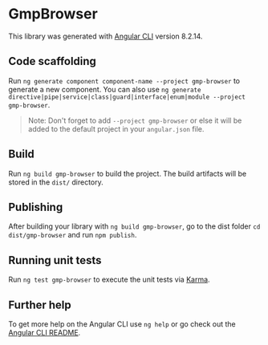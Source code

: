 # GmpBrowser

This library was generated with [Angular CLI](https://github.com/angular/angular-cli) version 8.2.14.

## Code scaffolding

Run `ng generate component component-name --project gmp-browser` to generate a new component. You can also use `ng generate directive|pipe|service|class|guard|interface|enum|module --project gmp-browser`.
> Note: Don't forget to add `--project gmp-browser` or else it will be added to the default project in your `angular.json` file. 

## Build

Run `ng build gmp-browser` to build the project. The build artifacts will be stored in the `dist/` directory.

## Publishing

After building your library with `ng build gmp-browser`, go to the dist folder `cd dist/gmp-browser` and run `npm publish`.

## Running unit tests

Run `ng test gmp-browser` to execute the unit tests via [Karma](https://karma-runner.github.io).

## Further help

To get more help on the Angular CLI use `ng help` or go check out the [Angular CLI README](https://github.com/angular/angular-cli/blob/master/README.md).
